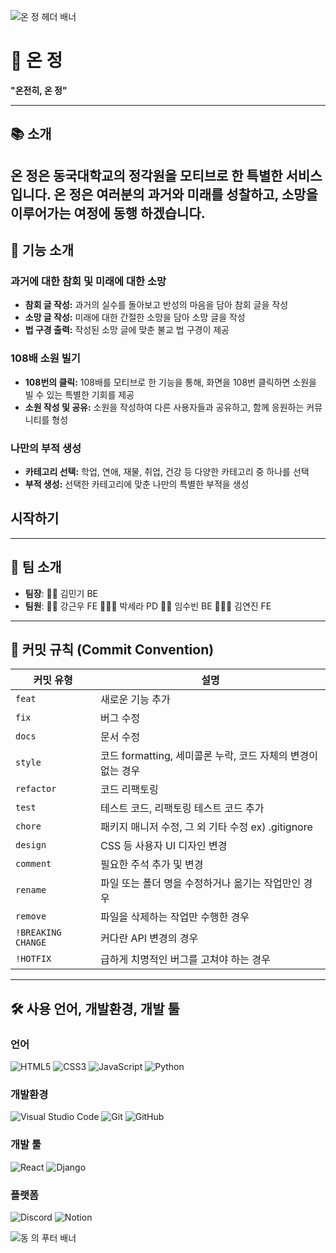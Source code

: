 ![온 정 헤더 배너](https://capsule-render.vercel.app/api?type=waving&color=gradient&height=150&section=header&animation=twinkling)

# 🏫 온 정

**"온전히, 온 정"**

---

## 📚 소개

**온 정**은 동국대학교의 정각원을 모티브로 한 특별한 서비스입니다. 온 정은 여러분의 과거와 미래를 성찰하고, 소망을 이루어가는 여정에 동행 하겠습니다.
---

## 🌟 기능 소개

### 과거에 대한 참회 및 미래에 대한 소망
- **참회 글 작성:** 과거의 실수를 돌아보고 반성의 마음을 담아 참회 글을 작성
- **소망 글 작성:** 미래에 대한 간절한 소망을 담아 소망 글을 작성
- **법 구경 출력:** 작성된 소망 글에 맞춘 불교 법 구경이 제공

### 108배 소원 빌기
- **108번의 클릭:** 108배를 모티브로 한 기능을 통해, 화면을 108번 클릭하면 소원을 빌 수 있는 특별한 기회를 제공
- **소원 작성 및 공유:** 소원을 작성하여 다른 사용자들과 공유하고, 함께 응원하는 커뮤니티를 형성

### 나만의 부적 생성
- **카테고리 선택:** 학업, 연애, 재물, 취업, 건강 등 다양한 카테고리 중 하나를 선택
- **부적 생성:** 선택한 카테고리에 맞춘 나만의 특별한 부적을 생성

## 시작하기
---

## 👥 팀 소개

- **팀장**: 🚶🏻 김민기 BE
- **팀원**:
  🚶🏼 강근우 FE
  🚶🏻‍♀️ 박세라 PD
  🚶‍♀️ 임수빈 BE
  🚶🏼‍♀️ 김연진 FE

---

## 🚀 커밋 규칙 (Commit Convention)

| **커밋 유형**      | **설명**                                                  |
|-------------------|---------------------------------------------------------|
| `feat`            | 새로운 기능 추가                                          |
| `fix`             | 버그 수정                                                 |
| `docs`            | 문서 수정                                                 |
| `style`           | 코드 formatting, 세미콜론 누락, 코드 자체의 변경이 없는 경우 |
| `refactor`        | 코드 리팩토링                                             |
| `test`            | 테스트 코드, 리팩토링 테스트 코드 추가                    |
| `chore`           | 패키지 매니저 수정, 그 외 기타 수정 ex) .gitignore         |
| `design`          | CSS 등 사용자 UI 디자인 변경                              |
| `comment`         | 필요한 주석 추가 및 변경                                   |
| `rename`          | 파일 또는 폴더 명을 수정하거나 옮기는 작업만인 경우       |
| `remove`          | 파일을 삭제하는 작업만 수행한 경우                        |
| `!BREAKING CHANGE`| 커다란 API 변경의 경우                                    |
| `!HOTFIX`         | 급하게 치명적인 버그를 고쳐야 하는 경우                   |

---
## 🛠️ 사용 언어, 개발환경, 개발 툴

### 언어

![HTML5](https://img.shields.io/badge/-HTML5-E34F26?style=flat-square&logo=html5&logoColor=ffffff)
![CSS3](https://img.shields.io/badge/-CSS3-1572B6?style=flat-square&logo=css3)
![JavaScript](https://img.shields.io/badge/-JavaScript-F7DF1E?style=flat-square&logo=javascript&logoColor=000000)
![Python](https://img.shields.io/badge/-Python-3776AB?style=flat-square&logo=python&logoColor=ffffff)

### 개발환경

![Visual Studio Code](https://img.shields.io/badge/Visual_Studio_Code-007ACC?style=flat-square&logo=visual-studio-code&logoColor=ffffff)
![Git](https://img.shields.io/badge/Git-F05032?style=flat-square&logo=git&logoColor=ffffff)
![GitHub](https://img.shields.io/badge/GitHub-181717?style=flat-square&logo=github&logoColor=ffffff)

### 개발 툴

![React](https://img.shields.io/badge/React-61DAFB?style=flat-square&logo=react&logoColor=ffffff)
![Django](https://img.shields.io/badge/Django-092E20?style=flat-square&logo=django&logoColor=ffffff)

### 플랫폼

![Discord](https://img.shields.io/badge/Discord-5865F2?style=flat-square&logo=discord&logoColor=ffffff)
![Notion](https://img.shields.io/badge/Notion-000000?style=flat-square&logo=notion&logoColor=ffffff)


![동 의 푸터 배너](https://capsule-render.vercel.app/api?type=waving&color=gradient&height=150&section=footer&animation=twinkling)


